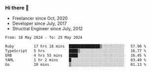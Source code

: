 ### Hi there 👋

- Freelancer since Oct, 2020
- Developer since July, 2017
- Structral Engineer since July, 2012

<!--START_SECTION:waka-->

```txt
From: 18 May 2024 - To: 25 May 2024

Ruby         17 hrs 18 mins  ██████████████▒░░░░░░░░░░   57.90 %
TypeScript   5 hrs           ████▒░░░░░░░░░░░░░░░░░░░░   16.77 %
ERB          4 hrs 55 mins   ████░░░░░░░░░░░░░░░░░░░░░   16.45 %
YAML         1 hr 2 mins     █░░░░░░░░░░░░░░░░░░░░░░░░   03.49 %
Go           20 mins         ▒░░░░░░░░░░░░░░░░░░░░░░░░   01.13 %
```

<!--END_SECTION:waka-->
